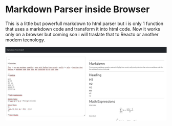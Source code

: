 # Markdown Parser inside Browser

This is a little but powerfull markdown to html parser but i is only 1 function that uses a markdown code and transform it into html code. Now it works only on a browser but coming son i will traslate that to Reacto or another modern tecnology.

![no image loaded](docs/prev.jpeg)